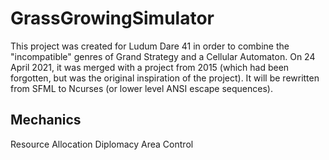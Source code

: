 # GrassGrowingSimulator
This project was created for Ludum Dare 41 in order to combine the "incompatible" genres of Grand Strategy and a Cellular Automaton. On 24 April 2021, it was merged with a project from 2015 (which had been forgotten, but was the original inspiration of the project). It will be rewritten from SFML to Ncurses (or lower level ANSI escape sequences).

## Mechanics
Resource Allocation
Diplomacy
Area Control
